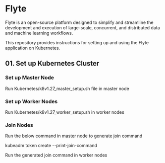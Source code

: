 # Flyte
Flyte is an open-source platform designed to simplify and streamline the development and execution of large-scale, concurrent, and distributed data and machine learning workflows.

This repository provides instructions for setting up and using the Flyte application on Kubernetes.


## 01. Set up Kubernetes Cluster 
### Set up Master Node
Run Kubernetes/k8v1.27_master_setup.sh file in master node

### Set up Worker Nodes
Run Kubernetes/k8v1.27_worker_setup.sh in worker nodes

### Join Nodes
Run the below command in master node to generate join command

kubeadm token create --print-join-command

Run the generated join command in worker nodes

 
